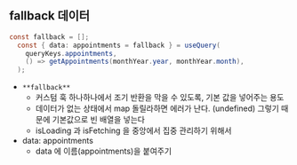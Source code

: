## fallback 데이터

```java
const fallback = [];
  const { data: appointments = fallback } = useQuery(
    queryKeys.appointments,
    () => getAppointments(monthYear.year, monthYear.month),
  );
```

- `**fallback**`
    - 커스텀 훅 하나하나에서 조기 반환을 막을 수 있도록, 기본 값을 넣어주는 용도
    - 데이터가 없는 상태에서 map 돌릴라하면 에러가 난다. (undefined) 그렇기 때문에 기본값으로 빈 배열을 넣는다
    - isLoading 과 isFetching 을 중앙에서 집중 관리하기 위해서
- data: appointments
    - data 에 이름(appointments)을 붙여주기